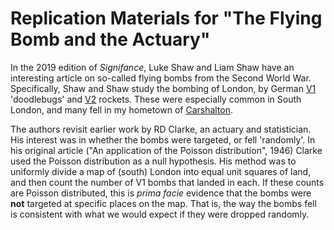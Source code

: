 # Replication Materials for "The Flying Bomb and the Actuary"

In the 2019 edition of *Signifance*, Luke Shaw and Liam Shaw have an interesting article on so-called flying bombs from the Second World War.  Specifically, Shaw and Shaw study the bombing of London, by German [V1](https://en.wikipedia.org/wiki/V-1_flying_bomb) 'doodlebugs' and [V2](https://en.wikipedia.org/wiki/V-2_rocket) rockets.  These were especially common in South London, and many fell in my hometown of [Carshalton](https://www.bbc.co.uk/history/ww2peopleswar/stories/15/a2099315.shtml).

The authors revisit earlier work by RD Clarke, an actuary and statistician.  His interest was in whether the bombs were targeted, or fell 'randomly'. In his original article ("An application of the Poisson distribution", 1946) Clarke used the Poisson distribution as a null hypothesis. His method was to uniformly divide a map of (south) London into equal unit squares of land, and then count the number of V1 bombs that landed in each.  If these counts are Poisson distributed, this is *prima facie* evidence that the bombs were **not** targeted at specific places on the map.  That is, the way the bombs fell is consistent with what we would expect if they were dropped randomly. 
